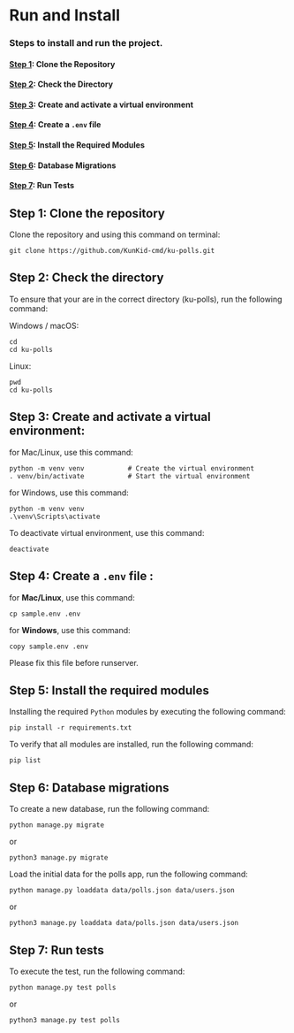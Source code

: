 # Run and Install

### Steps to install and run the project.
#### [Step 1](#step-1-clone-the-repository): Clone the Repository
#### [Step 2](#step-2-check-the-directory): Check the Directory
#### [Step 3](#step-3-Create-and-activate-a-virtual-environment): Create and activate a virtual environment
#### [Step 4](#step-4-Create-a-.env-file): Create a `.env` file 
#### [Step 5](#step-5-install-the-required-modules): Install the Required Modules
#### [Step 6](#step-6-database-migrations): Database Migrations
#### [Step 7](#step-7-run-tests): Run Tests

## Step 1: Clone the repository
Clone the repository and using this command on terminal:
```commandline
git clone https://github.com/KunKid-cmd/ku-polls.git
```

## Step 2: Check the directory
To ensure that your are in the correct directory (ku-polls), run the following command:

Windows / macOS:
```commandline
cd 
cd ku-polls
```
Linux:
```commandline
pwd
cd ku-polls
```
## Step 3: Create and activate a virtual environment:

for Mac/Linux, use this command: 
```
python -m venv venv           # Create the virtual environment
. venv/bin/activate           # Start the virtual environment
```
   
for Windows, use this command:
```
python -m venv venv
.\venv\Scripts\activate
```
To deactivate virtual environment, use this command:
```
deactivate
```

## Step 4: Create a `.env` file :
   
for **Mac/Linux**, use this command:
   ```
   cp sample.env .env
   ```
    
for **Windows**, use this command:
   ```
   copy sample.env .env
   ```
Please fix this file before runserver.

## Step 5: Install the required modules

Installing the required `Python` modules by executing the following command:
```commandline
pip install -r requirements.txt
```

To verify that all modules are installed, run the following command:
```commandline
pip list
```

## Step 6: Database migrations

To create a new database, run the following command:
```commandline
python manage.py migrate
```
or
```commandline
python3 manage.py migrate
```

Load the initial data for the polls app, run the following command:

```commandline
python manage.py loaddata data/polls.json data/users.json
```
or
```commandline
python3 manage.py loaddata data/polls.json data/users.json
```

## Step 7: Run tests

To execute the test, run the following command:
```commandline
python manage.py test polls
```
or
```commandline
python3 manage.py test polls
```


